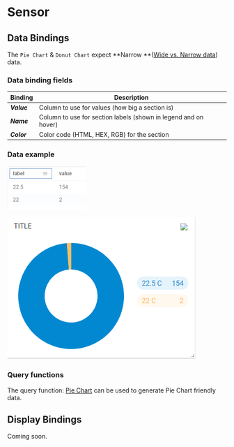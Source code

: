 # Sensor

## Data Bindings

The `Pie Chart` & `Donut Chart` expect **Narrow **([Wide vs. Narrow data](../query-functions/overview/wide-vs.-narrow-data.md)) data.

### Data binding fields

| Binding     | Description                                                     |
| ----------- | --------------------------------------------------------------- |
| _**Value**_ | Column to use for values (how big a section is)                 |
| _**Name**_  | Column to use for section labels (shown in legend and on hover) |
| _**Color**_ | Color code (HTML, HEX, RGB) for the section                     |

### Data example

![ZAT Setpoint counts by VAV unit](<../.gitbook/assets/image (5) (1).png>)

![Rendered donut chart](<../.gitbook/assets/image (12).png>)

### Query functions

The query function: [Pie Chart](../query-functions/pie-chart.md) can be used to generate Pie Chart friendly data.

## Display Bindings

Coming soon.
